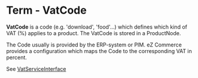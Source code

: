 #  Term - VatCode 

**VatCode** is a code (e.g. 'download', 'food'...) which defines which kind of VAT (%) applies to a product. The VatCode is stored in a ProductNode. 

The Code usually is provided by the ERP-system or PIM. eZ Commerce provides a configuration which maps the Code to the corresponding VAT in percent.

See [VatServiceInterface](VatServiceInterface_23560246.html)
